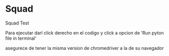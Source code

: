 # Squad
Squad Test

Para ejecutar darl click derecho en el codigo y click a opcion de 'Run pyton file in terminal'

asegurece de tener la misma version de chromedriver a la de su navegador